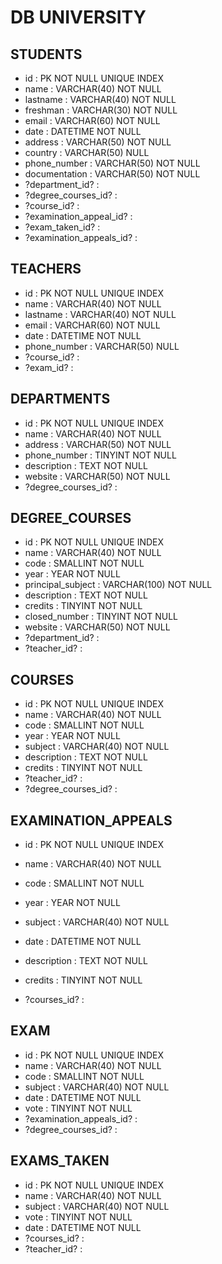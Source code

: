 # DB UNIVERSITY

## 

##

## STUDENTS

- id :                                                PK NOT NULL UNIQUE INDEX
- name :                                          VARCHAR(40) NOT NULL
- lastname :                                     VARCHAR(40) NOT NULL
- freshman :                                    VARCHAR(30) NOT NULL
- email :                                          VARCHAR(60) NOT NULL
- date :                                            DATETIME NOT NULL
- address :                                       VARCHAR(50) NOT NULL
- country :                                       VARCHAR(50) NULL
- phone_number :                           VARCHAR(50) NOT NULL
- documentation :                           VARCHAR(50) NOT NULL
- ?department_id? :                         
- ?degree_courses_id? :
- ?course_id? :
- ?examination_appeal_id? :
- ?exam_taken_id? :
- ?examination_appeals_id? :

## TEACHERS

- id :                                                PK NOT NULL UNIQUE INDEX
- name :                                          VARCHAR(40) NOT NULL
- lastname :                                     VARCHAR(40) NOT NULL
- email :                                           VARCHAR(60) NOT NULL
- date :                                            DATETIME NOT NULL          
- phone_number :                           VARCHAR(50) NULL
- ?course_id? :
- ?exam_id? :

## DEPARTMENTS

- id :                                              PK NOT NULL UNIQUE INDEX
- name :                                        VARCHAR(40) NOT NULL
- address :                                     VARCHAR(50) NOT NULL
- phone_number :                         TINYINT NOT NULL
- description :                               TEXT NOT NULL
- website :                                     VARCHAR(50) NOT NULL
- ?degree_courses_id? :

## DEGREE_COURSES

- id :                                              PK NOT NULL UNIQUE INDEX
- name :                                        VARCHAR(40) NOT NULL
- code :                                         SMALLINT NOT NULL
- year :                                          YEAR NOT NULL
- principal_subject :                      VARCHAR(100) NOT NULL            
- description :                               TEXT NOT NULL
- credits :                                       TINYINT NOT NULL
- closed_number :                         TINYINT NOT NULL
- website :                                     VARCHAR(50) NOT NULL
- ?department_id? :
- ?teacher_id? :

## COURSES

- id :                                              PK NOT NULL UNIQUE INDEX
- name :                                        VARCHAR(40) NOT NULL
- code :                                         SMALLINT NOT NULL
- year :                                          YEAR NOT NULL
- subject :                                      VARCHAR(40) NOT NULL
- description :                               TEXT NOT NULL
- credits :                                      TINYINT NOT NULL
- ?teacher_id? :                                   
- ?degree_courses_id? :

## EXAMINATION_APPEALS

- id :                                                  PK NOT NULL UNIQUE INDEX
- name :                                            VARCHAR(40) NOT NULL
- code :                                             SMALLINT NOT NULL   
- year :                                              YEAR NOT NULL
- subject :                                          VARCHAR(40) NOT NULL
- date :                                               DATETIME NOT NULL
- description :                                    TEXT NOT NULL
- credits :                                           TINYINT NOT NULL

- ?courses_id? :

## EXAM

- id :                                                    PK NOT NULL UNIQUE INDEX
- name :                                              VARCHAR(40) NOT NULL
- code :                                               SMALLINT NOT NULL
- subject :                                           VARCHAR(40) NOT NULL
- date :                                                DATETIME NOT NULL
- vote :                                                TINYINT NOT NULL
- ?examination_appeals_id? :                
- ?degree_courses_id? :

## EXAMS_TAKEN

- id :                                                  PK NOT NULL UNIQUE INDEX
- name :                                            VARCHAR(40) NOT NULL
- subject :                                         VARCHAR(40) NOT NULL
- vote :                                              TINYINT NOT NULL
- date :                                               DATETIME NOT NULL
- ?courses_id? :    
- ?teacher_id? :
